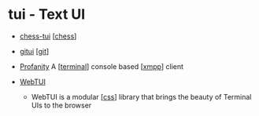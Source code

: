 tui - Text UI
===========

* [chess-tui](https://github.com/thomas-mauran/chess-tui) [[chess]]
* [gitui](https://github.com/extrawurst/gitui)  [[git]]
* [Profanity](https://profanity-im.github.io/) A [[terminal]] console based [[xmpp]] client

* [WebTUI](https://webtui.ironclad.sh/)
    * WebTUI is a modular [[css]] library that brings the beauty of Terminal UIs to the browser



[//begin]: # "Autogenerated link references for markdown compatibility"
[chess]: chess.md "Chess"
[git]: git.md "GIT"
[terminal]: terminal.md "Terminal"
[xmpp]: xmpp.md "XMPP"
[css]: css.md "CSS"
[//end]: # "Autogenerated link references"